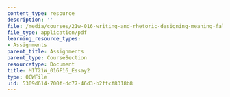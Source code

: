 ```yaml
---
content_type: resource
description: ''
file: /media/courses/21w-016-writing-and-rhetoric-designing-meaning-fall-2016/5309d614700fdd7746d3b2ffcf8318b8_MIT21W_016F16_Essay2.pdf
file_type: application/pdf
learning_resource_types:
- Assignments
parent_title: Assignments
parent_type: CourseSection
resourcetype: Document
title: MIT21W_016F16_Essay2
type: OCWFile
uid: 5309d614-700f-dd77-46d3-b2ffcf8318b8
---
```

